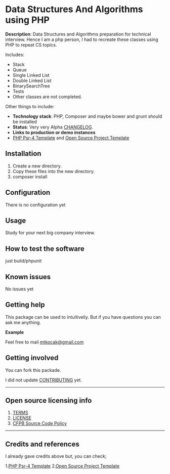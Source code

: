 # Data Structures And Algorithms using PHP

**Description**: Data Structures and Algorithms preparation for technical interview. Hence I am a php person, I had to recreate these classes using PHP to repeat CS topics.

Includes:
 - Stack
 - Queue
 - Single Linked List
 - Double Linked List
 - BinarySearchTree
 - Tests
 - Other classes are not completed.

Other things to include:

  - **Technology stack**: PHP, Composer and maybe bower and grunt should be installed
  - **Status**:  Very very Alpha [CHANGELOG](CHANGELOG.md).
  - **Links to production or demo instances**
  - [PHP Psr-4 Template](http://culttt.com/2014/05/07/create-psr-4-php-package/) and [Open Source Project Template](https://github.com/cfpb/open-source-project-template)

## Installation

1. Create a new directory.
2. Copy these files into the new directory.
3. composer install

## Configuration

There is no configuration yet

## Usage

Study for your next big company interview.

## How to test the software

just build/phpunit

## Known issues

No issues yet

## Getting help

This package can be used to intuitiveliy. But if you have questions you can ask me anything.

**Example**

Feel free to mail mtkocak@gmail.com 

## Getting involved

You can fork this packade.

I did not update [CONTRIBUTING](CONTRIBUTING.md) yet.


----

## Open source licensing info
1. [TERMS](TERMS.md)
2. [LICENSE](LICENSE)
3. [CFPB Source Code Policy](https://github.com/cfpb/source-code-policy/)


----

## Credits and references

I already gave credits above but, you can check;

1.[PHP Psr-4 Template](http://culttt.com/2014/05/07/create-psr-4-php-package/)
2.[Open Source Project Template](https://github.com/cfpb/open-source-project-template)
